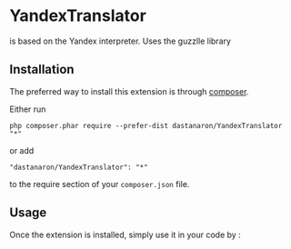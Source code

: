 YandexTranslator
================
is based on the Yandex interpreter. Uses the guzzlle library

Installation
------------

The preferred way to install this extension is through [composer](http://getcomposer.org/download/).

Either run

```
php composer.phar require --prefer-dist dastanaron/YandexTranslator "*"
```

or add

```
"dastanaron/YandexTranslator": "*"
```

to the require section of your `composer.json` file.


Usage
-----

Once the extension is installed, simply use it in your code by  :

```php

```